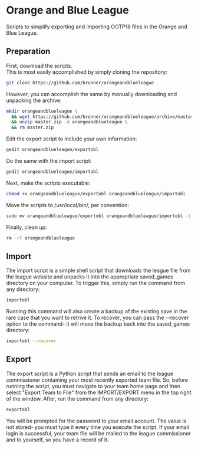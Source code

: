 # Orange and Blue League

Scripts to simplify exporting and importing OOTP16 files in the Orange and Blue League.

## Preparation

First, download the scripts.  
This is most easily accomplished by simply cloning the repository:

```bash
git clone https://github.com/brunner/orangeandblueleague
```

However, you can accomplish the same by manually downloading and unpacking the archive:

```bash
mkdir orangeandblueleague \
  && wget https://github.com/brunner/orangeandblueleague/archive/master.zip \
  && unzip master.zip -d orangeandblueleague \
  && rm master.zip
```

Edit the export script to include your own information:

```bash
gedit orangeandblueleague/exportobl
```

Do the same with the import script:

```bash
gedit orangeandblueleague/importobl
```

Next, make the scripts executable:

```bash
chmod +x orangeandblueleague/exportobl orangeandblueleague/importobl
```

Move the scripts to /usr/local/bin/, per convention:

```bash
sudo mv orangeandblueleague/exportobl orangeandblueleague/importobl -t /usr/local/bin
```

Finally, clean up:

```bash
rm -rf orangeandblueleague
```

## Import

The import script is a simple shell script that downloads the league file from the league website and unpacks it into the appropriate saved_games directory on your computer. To trigger this, simply run the command from any directory:

```bash
importobl
```

Running this command will also create a backup of the existing save in the rare case that you want to retrive it. To recover, you can pass the --recover option to the command- it will move the backup back into the saved_games directory:

```bash
importobl --recover
```

## Export

The export script is a Python script that sends an email to the league commissioner containing your most recently exported team file. So, before running the script, you must navigate to your team home page and then select "Export Team to File" from the IMPORT/EXPORT menu in the top right of the window. After, run the command from any directory:

```bash
exportobl
```

You will be prompted for the password to your email account. The value is not stored- you must type it every time you execute the script. If your email login is successful, your team file will be mailed to the league commissioner and to yourself, so you have a record of it.